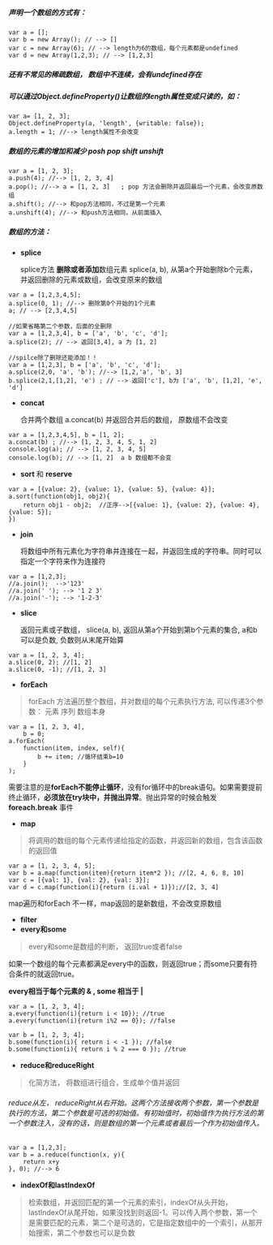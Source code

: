 ##### 声明一个数组的方式有：
```
var a = []; 
var b = new Array(); // --> []
var c = new Array(6); // --> length为6的数组，每个元素都是undefined
var d = new Array(1,2,3); // --> [1,2,3]
```
##### 还有不常见的稀疏数组， 数组中不连续，会有undefined存在



##### 可以通过Object.defineProperty()让数组的length属性变成只读的，如：
```
var a= [1, 2, 3];
Object.defineProperty(a, 'length', {writable: false});
a.length = 1; //--> length属性不会改变
```


##### 数组的元素的增加和减少 posh pop shift unshift

```
var a = [1, 2, 3];
a.push(4); //--> [1, 2, 3, 4]
a.pop(); //--> a = [1, 2, 3]   ; pop 方法会删除并返回最后一个元素，会改变原数组
a.shift(); //--> 和pop方法相同，不过是第一个元素
a.unshift(4); //--> 和push方法相同，从前面插入
```
##### 数组的方法：
- **splice**

    splice方法  **删除或者添加**数组元素 splice(a, b), 从第a个开始删除b个元素，并返回删除的元素或数组，会改变原来的数组
    
```
var a = [1,2,3,4,5];
a.splice(0, 1); //--> 删除第0个开始的1个元素 
a; // --> [2,3,4,5]
```
    

```
//如果省略第二个参数，后面的全删除
var a = [1,2,3,4], b = ['a', 'b', 'c', 'd'];
a.splice(2); // --> 返回[3,4], a 为 [1, 2]
```
    

```
//spilce除了删除还能添加！！
var a = [1,2,3], b = ['a', 'b', 'c', 'd'];
a.splice(2,0, 'a', 'b'); //--> [1,2,'a', 'b', 3]
b.splice(2,1,[1,2], 'e') ; // --> 返回['c'], b为 ['a', 'b', [1,2], 'e', 'd']
```


    

- **concat**

    合并两个数组 a.concat(b) 并返回合并后的数组， 原数组不会改变
    
```
var a = [1,2,3,4,5], b = [1, 2];
a.concat(b) ; //--> [1, 2, 3, 4, 5, 1, 2]
console.log(a); // --> [1, 2, 3, 4, 5]
console.log(b); // --> [1, 2]  a b 数组都不会变
```

- **sort** 和 **reserve**

     
     
```
var a = [{value: 2}, {value: 1}, {value: 5}, {value: 4}];
a.sort(function(obj1, obj2){
    return obj1 - obj2;  //正序-->[{value: 1}, {value: 2}, {value: 4}, {value: 5}];
})
```

-  **join**
  
    将数组中所有元素化为字符串并连接在一起，并返回生成的字符串。同时可以指定一个字符来作为连接符
    

```
var a = [1,2,3];
//a.join();  -->'123'
//a.join(' '); --> '1 2 3'
//a.join('-'); --> '1-2-3'
```

- **slice** 

    返回元素或子数组， slice(a, b), 返回从第a个开始到第b个元素的集合, a和b可以是负数, 负数则从末尾开始算
    

```
var a = [1, 2, 3, 4];
a.slice(0, 2); //[1, 2]
a.slice(0, -1); //[1, 2, 3]
```

- **forEach**
> forEach 方法遍历整个数组，并对数组的每个元素执行方法, 可以传递3个参数： 元素 序列 数组本身


```
var a = [1, 2, 3, 4],
    b = 0;
a.forEach(
    function(item, index, self){
        b += item; //循环结束b=10
    }
);

```

需要注意的是**forEach不能停止循环**，没有for循环中的break语句。如果需要提前终止循环，**必须放在try块中，并抛出异常**。抛出异常的时候会触发**foreach.break** 事件

- **map** 
> 将调用的数组的每个元素传递给指定的函数，并返回新的数组，包含该函数的返回值

```
var a = [1, 2, 3, 4, 5];
var b = a.map(function(item){return item*2 }); //[2, 4, 6, 8, 10]
var c = [{val: 1}, {val: 2}, {val: 3}];
var d = c.map(function(i){return (i.val + 1)});//[2, 3, 4]
```
map遍历和forEach 不一样，map返回的是新数组，不会改变原数组

- **filter**
- **every和some**
> every和some是数组的判断， 返回true或者false

如果一个数组的每个元素都满足every中的函数，则返回true；而some只要有符合条件的就返回true。

**every相当于每个元素的 & , some 相当于 |**

```
var a = [1, 2, 3, 4];
a.every(function(i){return i < 10}); //true
a.every(function(i){return i%2 == 0}); //false
```

```
var b = [1, 2, 3, 4];
b.some(function(i){ return i < -1 }); //false
b.some(function(i){ return i % 2 === 0 }); //true
```

- **reduce和reduceRight**
> 化简方法， 将数组进行组合，生成单个值并返回
###### reduce从左， reduceRight从右开始。这两个方法接收两个参数，第一个参数是执行的方法，第二个参数是可选的初始值。有初始值时，初始值作为执行方法的第一个参数注入，没有的话，则是数组的第一个元素或者最后一个作为初始值传入。

```
var a = [1,2,3];
var b = a.reduce(function(x, y){
    return x+y
}, 0); //--> 6

```


- **indexOf和lastIndexOf**
> 检索数组，并返回匹配的第一个元素的索引，indexOf从头开始，lastIndexOf从尾开始，如果没找到则返回-1。可以传入两个参数，第一个是需要匹配的元素，第二个是可选的，它是指定数组中的一个索引，从那开始搜索，第二个参数也可以是负数